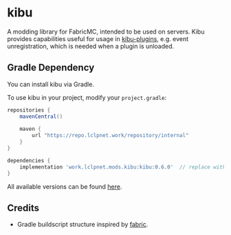 # kibu
A modding library for FabricMC, intended to be used on servers.
Kibu provides capabilities useful for usage in [kibu-plugins](https://github.com/LCLPYT/kibu-plugins), 
e.g. event unregistration, which is needed when a plugin is unloaded.

## Gradle Dependency
You can install kibu via Gradle.

To use kibu in your project, modify your `project.gradle`:
```groovy
repositories {
    mavenCentral()
    
    maven {
        url "https://repo.lclpnet.work/repository/internal"
    }
}

dependencies {
    implementation 'work.lclpnet.mods.kibu:kibu:0.6.0'  // replace with your version
}
```
All available versions can be found [here](https://repo.lclpnet.work/#artifact/work.lclpnet.mods.kibu/kibu).

## Credits
- Gradle buildscript structure inspired by [fabric](https://github.com/FabricMC/fabric).
